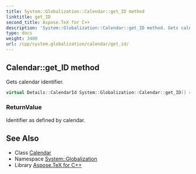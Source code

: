 ```yaml
---
title: System::Globalization::Calendar::get_ID method
linktitle: get_ID
second_title: Aspose.TeX for C++
description: 'System::Globalization::Calendar::get_ID method. Gets calendar identifier in C++.'
type: docs
weight: 3400
url: /cpp/system.globalization/calendar/get_id/
---
```

## Calendar::get_ID method


Gets calendar identifier.

```cpp
virtual Details::CalendarId System::Globalization::Calendar::get_ID() const
```


### ReturnValue

Identifier as defined by calendar.

## See Also

* Class [Calendar](../)
* Namespace [System::Globalization](../../)
* Library [Aspose.TeX for C++](../../../)
